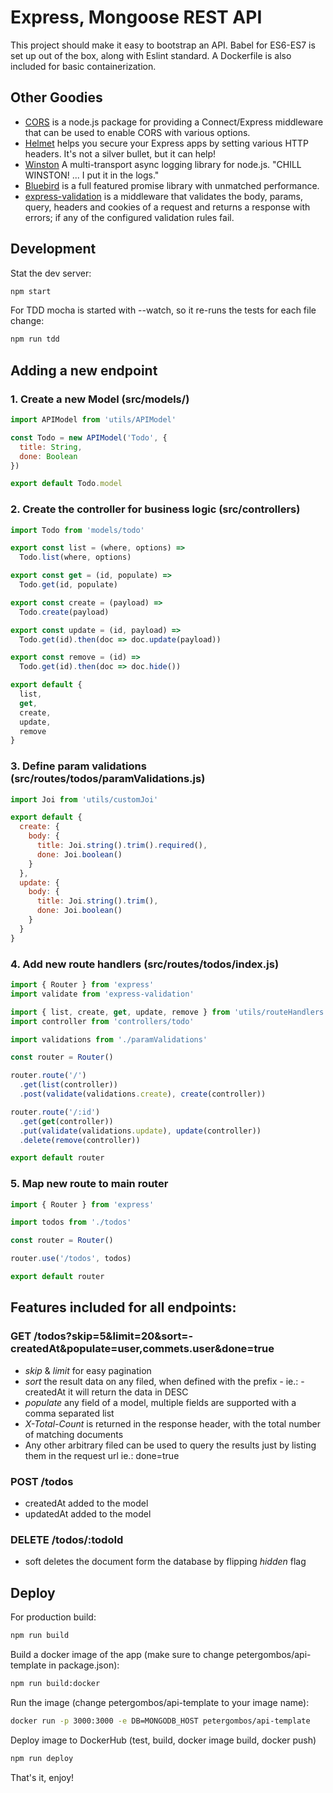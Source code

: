 # Express, Mongoose REST API
This project should make it easy to bootstrap an API. Babel for ES6-ES7 is set up out of the box, along with Eslint standard. A Dockerfile is also included for basic containerization.

## Other Goodies
- [CORS](https://github.com/expressjs/cors) is a node.js package for providing a Connect/Express middleware that can be used to enable CORS with various options.
- [Helmet](https://github.com/helmetjs/helmet) helps you secure your Express apps by setting various HTTP headers. It's not a silver bullet, but it can help!
- [Winston](https://github.com/winstonjs/winston) A multi-transport async logging library for node.js. "CHILL WINSTON! ... I put it in the logs."
- [Bluebird](http://bluebirdjs.com/) is a full featured promise library with unmatched performance.
- [express-validation](https://github.com/andrewkeig/express-validation) is a middleware that validates the body, params, query, headers and cookies of a request and returns a response with errors; if any of the configured validation rules fail.

## Development
Stat the dev server:
```bash
npm start
```

For TDD mocha is started with --watch, so it re-runs the tests for each file change:
```bash
npm run tdd
```

## Adding a new endpoint
### 1. Create a new Model (src/models/)
```js
import APIModel from 'utils/APIModel'

const Todo = new APIModel('Todo', {
  title: String,
  done: Boolean
})

export default Todo.model
```

### 2. Create the controller for business logic (src/controllers)
```js
import Todo from 'models/todo'

export const list = (where, options) =>
  Todo.list(where, options)

export const get = (id, populate) =>
  Todo.get(id, populate)

export const create = (payload) =>
  Todo.create(payload)

export const update = (id, payload) =>
  Todo.get(id).then(doc => doc.update(payload))

export const remove = (id) =>
  Todo.get(id).then(doc => doc.hide())

export default {
  list,
  get,
  create,
  update,
  remove
}
```

### 3. Define param validations (src/routes/todos/paramValidations.js)
```js
import Joi from 'utils/customJoi'

export default {
  create: {
    body: {
      title: Joi.string().trim().required(),
      done: Joi.boolean()
    }
  },
  update: {
    body: {
      title: Joi.string().trim(),
      done: Joi.boolean()
    }
  }
}
```

### 4. Add new route handlers (src/routes/todos/index.js)
```js
import { Router } from 'express'
import validate from 'express-validation'

import { list, create, get, update, remove } from 'utils/routeHandlers'
import controller from 'controllers/todo'

import validations from './paramValidations'

const router = Router()

router.route('/')
  .get(list(controller))
  .post(validate(validations.create), create(controller))

router.route('/:id')
  .get(get(controller))
  .put(validate(validations.update), update(controller))
  .delete(remove(controller))

export default router
```

### 5. Map new route to main router
```js
import { Router } from 'express'

import todos from './todos'

const router = Router()

router.use('/todos', todos)

export default router
```

## Features included for all endpoints:
### GET /todos?skip=5&limit=20&sort=-createdAt&populate=user,commets.user&done=true
- *skip* & *limit* for easy pagination
- *sort* the result data on any filed, when defined with the prefix *-* ie.: -createdAt it will return the data in DESC
- *populate* any field of a model, multiple fields are supported with a comma separated list
- *X-Total-Count* is returned in the response header, with the total number of matching documents
- Any other arbitrary filed can be used to query the results just by listing them in the request url ie.: done=true

### POST /todos
- createdAt added to the model
- updatedAt added to the model

### DELETE /todos/:todoId
- soft deletes the document form the database by flipping *hidden* flag

## Deploy
For production build:
```bash
npm run build
```

Build a docker image of the app (make sure to change petergombos/api-template in package.json):
```bash
npm run build:docker
```

Run the image (change petergombos/api-template to your image name):
```bash
docker run -p 3000:3000 -e DB=MONGODB_HOST petergombos/api-template
```

Deploy image to DockerHub (test, build, docker image build, docker push)
```bash
npm run deploy
```

That's it, enjoy!
